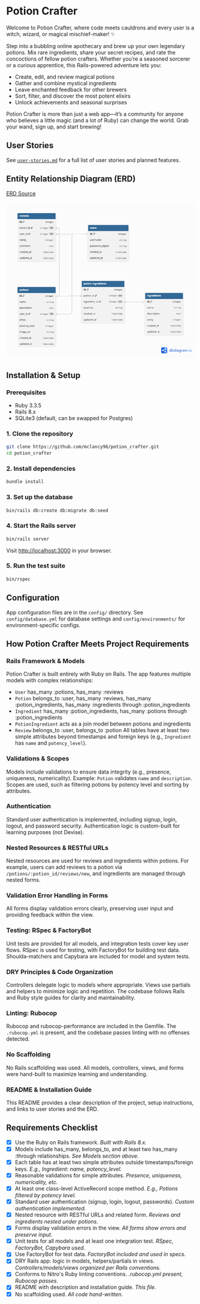 # Potion Crafter

Welcome to Potion Crafter, where code meets cauldrons and every user is a witch, wizard, or magical mischief-maker! ✨

Step into a bubbling online apothecary and brew up your own legendary potions. Mix rare ingredients, share your secret recipes, and rate the concoctions of fellow potion crafters. Whether you’re a seasoned sorcerer or a curious apprentice, this Rails-powered adventure lets you:

- Create, edit, and review magical potions
- Gather and combine mystical ingredients
- Leave enchanted feedback for other brewers
- Sort, filter, and discover the most potent elixirs
- Unlock achievements and seasonal surprises

Potion Crafter is more than just a web app—it’s a community for anyone who believes a little magic (and a lot of Ruby) can change the world. Grab your wand, sign up, and start brewing!

## User Stories

See [`user-stories.md`](./user-stories.md) for a full list of user stories and planned features.

## Entity Relationship Diagram (ERD)

[ERD Source](https://dbdiagram.io/d/Potion-Crafter-68bed1e161a46d388efbb802)

![Potion crafter erd](./public/potion_crafter.png)

## Installation & Setup

### Prerequisites

- Ruby 3.3.5
- Rails 8.x
- SQLite3 (default, can be swapped for Postgres)

### 1. Clone the repository

```sh
git clone https://github.com/mclancy96/potion_crafter.git
cd potion_crafter
```

### 2. Install dependencies

```sh
bundle install
```

### 3. Set up the database

```sh
bin/rails db:create db:migrate db:seed
```

### 4. Start the Rails server

```sh
bin/rails server
```

Visit [http://localhost:3000](http://localhost:3000) in your browser.

### 5. Run the test suite

```sh
bin/rspec
```

## Configuration

App configuration files are in the `config/` directory. See `config/database.yml` for database settings and `config/environments/` for environment-specific configs.

## How Potion Crafter Meets Project Requirements

### Rails Framework & Models

Potion Crafter is built entirely with Ruby on Rails. The app features multiple models with complex relationships:

- `User` has_many :potions, has_many :reviews
- `Potion` belongs_to :user, has_many :reviews, has_many :potion_ingredients, has_many :ingredients through :potion_ingredients
- `Ingredient` has_many :potion_ingredients, has_many :potions through :potion_ingredients
- `PotionIngredient` acts as a join model between potions and ingredients
- `Review` belongs_to :user, belongs_to :potion
  All tables have at least two simple attributes beyond timestamps and foreign keys (e.g., `Ingredient` has `name` and `potency_level`).

### Validations & Scopes

Models include validations to ensure data integrity (e.g., presence, uniqueness, numericality). Example: `Potion` validates `name` and `description`. Scopes are used, such as filtering potions by potency level and sorting by attributes.

### Authentication

Standard user authentication is implemented, including signup, login, logout, and password security. Authentication logic is custom-built for learning purposes (not Devise).

### Nested Resources & RESTful URLs

Nested resources are used for reviews and ingredients within potions. For example, users can add reviews to a potion via `/potions/:potion_id/reviews/new`, and ingredients are managed through nested forms.

### Validation Error Handling in Forms

All forms display validation errors clearly, preserving user input and providing feedback within the view.

### Testing: RSpec & FactoryBot

Unit tests are provided for all models, and integration tests cover key user flows. RSpec is used for testing, with FactoryBot for building test data. Shoulda-matchers and Capybara are included for model and system tests.

### DRY Principles & Code Organization

Controllers delegate logic to models where appropriate. Views use partials and helpers to minimize logic and repetition. The codebase follows Rails and Ruby style guides for clarity and maintainability.

### Linting: Rubocop

Rubocop and rubocop-performance are included in the Gemfile. The `.rubocop.yml` is present, and the codebase passes linting with no offenses detected.

### No Scaffolding

No Rails scaffolding was used. All models, controllers, views, and forms were hand-built to maximize learning and understanding.

### README & Installation Guide

This README provides a clear description of the project, setup instructions, and links to user stories and the ERD.

## Requirements Checklist

- [X] Use the Ruby on Rails framework.
  _Built with Rails 8.x._
- [X] Models include has_many, belongs_to, and at least two has_many :through relationships.
  _See Models section above._
- [X] Each table has at least two simple attributes outside timestamps/foreign keys.
  _E.g., Ingredient: name, potency_level._
- [X] Reasonable validations for simple attributes.
  _Presence, uniqueness, numericality, etc._
- [X] At least one class-level ActiveRecord scope method.
  _E.g., Potions filtered by potency level._
- [X] Standard user authentication (signup, login, logout, passwords).
  _Custom authentication implemented._
- [X] Nested resource with RESTful URLs and related form.
  _Reviews and ingredients nested under potions._
- [X] Forms display validation errors in the view.
  _All forms show errors and preserve input._
- [X] Unit tests for all models and at least one integration test.
  _RSpec, FactoryBot, Capybara used._
- [X] Use FactoryBot for test data.
  _FactoryBot included and used in specs._
- [X] DRY Rails app: logic in models, helpers/partials in views.
  _Controllers/models/views organized per Rails conventions._
- [X] Conforms to Nitro's Ruby linting conventions.
  _.rubocop.yml present, Rubocop passes._
- [X] README with description and installation guide.
  _This file._
- [X] No scaffolding used.
  _All code hand-written._
